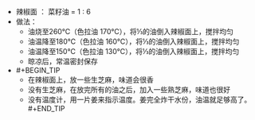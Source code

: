 - 辣椒面 ： 菜籽油 = 1 : 6
- 做法：
	- 油烧至260℃（色拉油 170℃），将⅓的油倒入辣椒面上，搅拌均匀
	- 油温降至180℃（色拉油 160℃），将⅓的油倒入辣椒面上，搅拌均匀
	- 油温降至150℃（色拉油 130℃），将⅓的油倒入辣椒面上，搅拌均匀
	- 晾凉后，常温密封保存
- #+BEGIN_TIP
  - 在辣椒面上，放一些生芝麻，味道会很香
  - 没有生芝麻，在放完所有的油之后，加入一些熟芝麻，味道也很好
  - 没有温度计，用一片姜来指示温度。姜完全炸干水份，油温就足够高了。
  #+END_TIP
